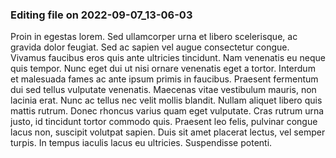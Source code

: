 

### Editing file on 2022-09-07_13-06-03

Proin in egestas lorem. Sed ullamcorper urna et libero scelerisque, ac gravida dolor feugiat. Sed ac sapien vel augue consectetur congue. Vivamus faucibus eros quis ante ultricies tincidunt. Nam venenatis eu neque quis tempor. Nunc eget dui ut nisi ornare venenatis eget a tortor. Interdum et malesuada fames ac ante ipsum primis in faucibus. Praesent fermentum dui sed tellus vulputate venenatis. Maecenas vitae vestibulum mauris, non lacinia erat.
Nunc ac tellus nec velit mollis blandit. Nullam aliquet libero quis mattis rutrum. Donec rhoncus varius quam eget vulputate. Cras rutrum urna justo, id tincidunt tortor commodo quis. Praesent leo felis, pulvinar congue lacus non, suscipit volutpat sapien. Duis sit amet placerat lectus, vel semper turpis. In tempus iaculis lacus eu ultricies. Suspendisse potenti.


